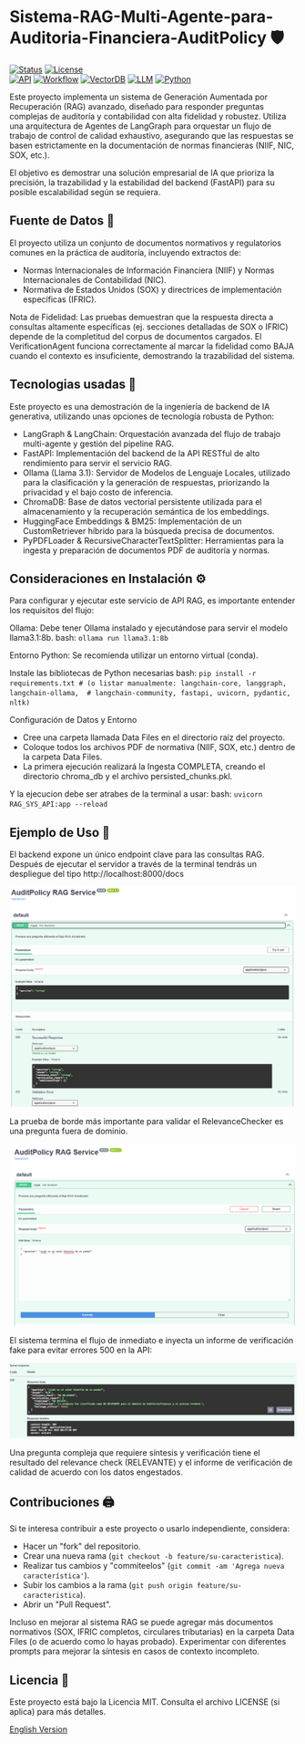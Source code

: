 # Sistema-RAG-Multi-Agente-para-Auditoria-Financiera-AuditPolicy 🛡️

[![Status](https://img.shields.io/badge/Status-COMPLETADO-success?style=for-the-badge)](https://github.com/ADAA-404/Sistema-RAG-Multi-Agente-para-Auditoria-Financiera-AuditPolicy)
[![License](https://img.shields.io/github/license/https://github.com/ADAA-404/Sistema-RAG-Multi-Agente-para-Auditoria-Financiera-AuditPolicy?style=for-the-badge)](LICENSE)
<br>
[![API](https://img.shields.io/badge/API-FastAPI-009688?style=for-the-badge&logo=fastapi)](https://fastapi.tiangolo.com/)
[![Workflow](https://img.shields.io/badge/Workflow-LangGraph-5868B2?style=for-the-badge&logo=langchain)](https://langchain.dev/)
[![VectorDB](https://img.shields.io/badge/VectorDB-Chroma-4C81FF?style=for-the-badge&logo=chroma)](https://www.trychroma.com/)
[![LLM](https://img.shields.io/badge/LLM-Llama_3.1_(Ollama)-F05032?style=for-the-badge&logo=ollama)](https://ollama.com/)
[![Python](https://img.shields.io/badge/Python-3.11+-3776AB?style=for-for-the-badge&logo=python)](https://www.python.org/)

Este proyecto implementa un sistema de Generación Aumentada por Recuperación (RAG) avanzado, diseñado para responder preguntas complejas de auditoría y contabilidad con alta fidelidad y robustez. Utiliza una arquitectura de Agentes de LangGraph para orquestar un flujo de trabajo de control de calidad exhaustivo, asegurando que las respuestas se basen estrictamente en la documentación de normas financieras (NIIF, NIC, SOX, etc.).

El objetivo es demostrar una solución empresarial de IA que prioriza la precisión, la trazabilidad y la estabilidad del backend (FastAPI) para su posible escalabilidad según se requiera.

## Fuente de Datos 💾

El proyecto utiliza un conjunto de documentos normativos y regulatorios comunes en la práctica de auditoría, incluyendo extractos de:

-   Normas Internacionales de Información Financiera (NIIF) y Normas Internacionales de Contabilidad (NIC).
-   Normativa de Estados Unidos (SOX) y directrices de implementación específicas (IFRIC).

Nota de Fidelidad: Las pruebas demuestran que la respuesta directa a consultas altamente específicas (ej. secciones detalladas de SOX o IFRIC) depende de la completitud del corpus de documentos cargados. El VerificationAgent funciona correctamente al marcar la fidelidad como BAJA cuando el contexto es insuficiente, demostrando la trazabilidad del sistema.

## Tecnologias usadas 🐍
Este proyecto es una demostración de la ingeniería de backend de IA generativa, utilizando unas opciones de tecnología robusta de Python:

-   LangGraph & LangChain: Orquestación avanzada del flujo de trabajo multi-agente y gestión del pipeline RAG.
-   FastAPI: Implementación del backend de la API RESTful de alto rendimiento para servir el servicio RAG.
-   Ollama (Llama 3.1): Servidor de Modelos de Lenguaje Locales, utilizado para la clasificación y la generación de respuestas, priorizando la privacidad y el bajo costo de inferencia.
-   ChromaDB: Base de datos vectorial persistente utilizada para el almacenamiento y la recuperación semántica de los embeddings.
-   HuggingFace Embeddings & BM25: Implementación de un CustomRetriever híbrido para la búsqueda precisa de documentos.
-   PyPDFLoader & RecursiveCharacterTextSplitter: Herramientas para la ingesta y preparación de documentos PDF de auditoría y normas.

## Consideraciones en Instalación ⚙️

Para configurar y ejecutar este servicio de API RAG, es importante entender los requisitos del flujo:

Ollama: Debe tener Ollama instalado y ejecutándose para servir el modelo llama3.1:8b.
bash:
    ```
    ollama run llama3.1:8b
    ```  
    
Entorno Python: Se recomienda utilizar un entorno virtual (conda).

Instale las bibliotecas de Python necesarias
bash:
    ```
    pip install -r requirements.txt
    # (o listar manualmente: langchain-core, langgraph, langchain-ollama, 
    # langchain-community, fastapi, uvicorn, pydantic, nltk)
    ```  
    
Configuración de Datos y Entorno
-   Cree una carpeta llamada Data Files en el directorio raíz del proyecto.
-   Coloque todos los archivos PDF de normativa (NIIF, SOX, etc.) dentro de la carpeta Data Files.
-   La primera ejecución realizará la Ingesta COMPLETA, creando el directorio chroma_db y el archivo persisted_chunks.pkl.

Y la ejecucion debe ser atrabes de la terminal a usar:
bash:
    ```
    uvicorn RAG_SYS_API:app --reload
    ```  

## Ejemplo de Uso 📎

El backend expone un único endpoint clave para las consultas RAG. Después de ejecutar el servidor a través de la terminal tendrás un despliegue del tipo http://localhost:8000/docs

![Primer despliegue del RAG en back-end](Images/RAG_DEPLOY.png)

La prueba de borde más importante para validar el RelevanceChecker es una pregunta fuera de dominio.   

![Formato de entrada para preguntas del RAG](Images/RAG_Q_json.png)

El sistema termina el flujo de inmediato e inyecta un informe de verificación fake para evitar errores 500 en la API:

![Formato de salida por la pregunta al RAG](Images/RAG_ANS_json.png)

Una pregunta compleja que requiere síntesis y verificación tiene el resultado del relevance check (RELEVANTE) y el informe de verificación de calidad de acuerdo con los datos engestados.


## Contribuciones 🖨️

Si te interesa contribuir a este proyecto o usarlo independiente, considera:
-   Hacer un "fork" del repositorio.
-   Crear una nueva rama (`git checkout -b feature/su-caracteristica`).
-   Realizar tus cambios y "commiteelos" (`git commit -am 'Agrega nueva característica'`).
-   Subir los cambios a la rama (`git push origin feature/su-caracteristica`).
-   Abrir un "Pull Request".

Incluso en mejorar al sistema RAG se puede agregar más documentos normativos (SOX, IFRIC completos, circulares tributarias) en la carpeta Data Files (o de acuerdo como lo hayas probado). 
Experimentar con diferentes prompts para mejorar la síntesis en casos de contexto incompleto.


## Licencia 📜

Este proyecto está bajo la Licencia MIT. Consulta el archivo LICENSE (si aplica) para más detalles.

[English Version](README.en.md)
